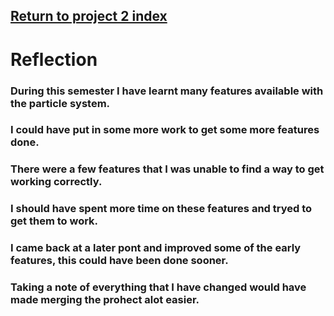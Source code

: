 ## <a href="project2">Return to project 2 index</a>

# Reflection

### During this semester I have learnt many features available with the particle system.
### I could have put in some more work to get some more features done.
### There were a few features that I was unable to find a way to get working correctly.
### I should have spent more time on these features and tryed to get them to work.
### I came back at a later pont and improved some of the early features, this could have been done sooner.
### Taking a note of everything that I have changed would have made merging the prohect alot easier.

